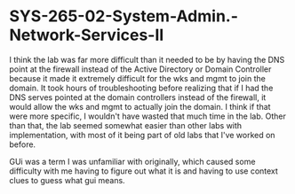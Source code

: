 # SYS-265-02-System-Admin.-Network-Services-II
I think the lab was far more difficult than it needed to be by having the DNS point at the firewall instead of the Active Directory or Domain Controller  because it made it extremely difficult for the wks and mgmt to join the domain. It took hours of troubleshooting before realizing that if I had the DNS serves pointed at the domain controllers instead of the firewall, it would allow the wks and mgmt to actually join the domain. I think if that were more specific, I wouldn't have wasted that much time in the lab.  Other than that, the lab seemed somewhat easier than other labs with implementation, with most of it being part of old labs that I've worked on before. 




GUi was a term I was unfamiliar with originally, which caused some difficulty with me having to figure out what it is and having to use context clues to guess what gui means. 
